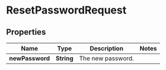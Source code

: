 
# ResetPasswordRequest

## Properties
Name | Type | Description | Notes
------------ | ------------- | ------------- | -------------
**newPassword** | **String** | The new password. | 



